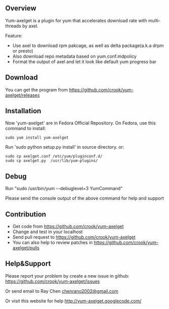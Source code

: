 ## Overview

Yum-axelget is a plugin for yum that accelerates download rate with multi-threads by axel. 

Feature:

 - Use axel to download rpm pakcage, as well as delta package(a.k.a drpm or presto)
 - Also download repo metadata based on yum.conf.mdpolicy 
 - Format the output of axel and let it look like default yum progress bar

## Download

You can get the program from https://github.com/crook/yum-axelget/releases

## Installation

Now 'yum-axelget' are in Fedora Official Repository. 
On Fedora, use this command to install:

    sudo yum install yum-axelget

Run 'sudo python setup.py install' in source directory.
or:

    sudo cp axelget.conf /etc/yum/pluginconf.d/
    sudo cp axelget.py  /usr/lib/yum-plugins/

## Debug

Run "sudo /usr/bin/yum --debuglevel=3 YumCommand"

Please send the console output of the above command for help and support

## Contribution

- Get code from https://github.com/crook/yum-axelget
- Change and test in your localhost
- Send pull request to https://github.com/crook/yum-axelget
- You can also help to review patches in https://github.com/crook/yum-axelget/pulls

## Help&Support

Please report your problem by create a new issue in github:
https://github.com/crook/yum-axelget/issues

Or send email to Ray Chen <chenrano2002@gmail.com>

Or visit this website for help
http://yum-axelget.googlecode.com/


